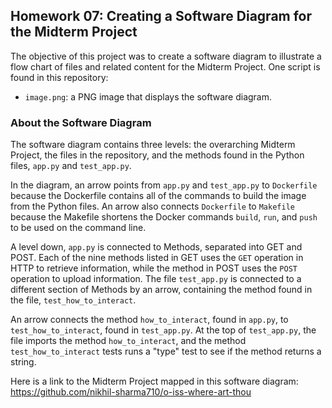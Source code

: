 ## Homework 07: Creating a Software Diagram for the Midterm Project

The objective of this project was to create a software diagram to illustrate a flow chart of files and related content for the Midterm Project. One script is found in this repository:

* `image.png`: a PNG image that displays the software diagram.

### About the Software Diagram

The software diagram contains three levels: the overarching Midterm Project, the files in the repository, and the methods found in the Python files, `app.py` and `test_app.py`.

In the diagram, an arrow points from `app.py` and `test_app.py` to `Dockerfile` because the Dockerfile contains all of the commands to build the image from the Python files. An arrow also connects `Dockerfile` to `Makefile` because the Makefile shortens the Docker commands `build`, `run`, and `push` to be used on the command line.

A level down, `app.py` is connected to Methods, separated into GET and POST. Each of the nine methods listed in GET uses the `GET` operation in HTTP to retrieve information, while the method in POST uses the `POST` operation to upload information. The file `test_app.py` is connected to a different section of Methods by an arrow, containing the method found in the file, `test_how_to_interact`.

An arrow connects the method `how_to_interact`, found in `app.py`, to `test_how_to_interact`, found in `test_app.py`. At the top of `test_app.py`, the file imports the method `how_to_interact`, and the method `test_how_to_interact` tests runs a "type" test to see if the method returns a string.

Here is a link to the Midterm Project mapped in this software diagram: https://github.com/nikhil-sharma710/o-iss-where-art-thou
